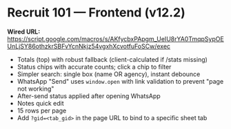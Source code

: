 
# Recruit 101 — Frontend (v12.2)

**Wired URL:** https://script.google.com/macros/s/AKfycbxPApgm_UeIU8rYA0TmqpSypOEUnLjSY86othzkrSBFvYcnNkjz54vgxhXcvotfuFoSCw/exec

- Totals (top) with robust fallback (client-calculated if /stats missing)
- Status chips with accurate counts; click a chip to filter
- Simpler search: single box (name OR agency), instant debounce
- WhatsApp "Send" uses `window.open` with link validation to prevent "page not working"
- After-send status applied after opening WhatsApp
- Notes quick edit
- 15 rows per page
- Add `?gid=<tab_gid>` in the page URL to bind to a specific sheet tab
